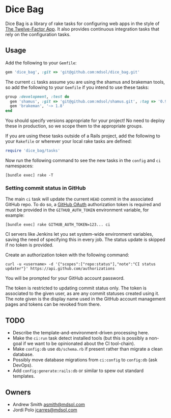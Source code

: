 # Dice Bag

Dice Bag is a library of rake tasks for configuring web apps in the style of
[The Twelve-Factor App][1]. It also provides continuous integration tasks that
rely on the configuration tasks.

[1]: http://www.12factor.net/

## Usage

Add the following to your `Gemfile`:

```ruby
gem 'dice_bag', :git => 'git@github.com:mdsol/dice_bag.git'
```

The current `ci` tasks assume you are using the shamus and brakeman tools, so
add the following to your `Gemfile` if you intend to use these tasks:

```ruby
group :development, :test do
  gem 'shamus', :git => 'git@github.com:mdsol/shamus.git', :tag => '0.9.6'
  gem 'brakeman', '~> 1.8'
end
```

You should specify versions appropriate for your project! No need to deploy
these in production, so we scope them to the appropriate groups.

If you are using these tasks outside of a Rails project, add the following to
your `Rakefile` or wherever your local rake tasks are defined:

```ruby
require 'dice_bag/tasks'
```

Now run the following command to see the new tasks in the `config` and `ci`
namespaces:

```
[bundle exec] rake -T
```

### Setting commit status in GitHub

The main `ci` task will update the current `HEAD` commit in the associated
GitHub repo. To do so, a [GitHub OAuth][go] authorization token is required and
must be provided in the `GITHUB_AUTH_TOKEN` environment variable, for example:

[go]: http://developer.github.com/v3/oauth/

```
[bundle exec] rake GITHUB_AUTH_TOKEN=123... ci
```

CI servers like Jenkins let you set system-wide environment variables, saving
the need of specifying this in every job. The status update is skipped if no
token is provided.

Create an authorization token with the following command:

```
curl -u <username> -d '{"scopes":["repo:status"],"note":"CI status updater"}' https://api.github.com/authorizations
```

You will be prompted for your GitHub account password.

The token is restricted to updating commit status only. The token is associated
to the given user, as are any commit statuses created using it. The note given
is the display name used in the GitHub account management pages and tokens can
be revoked from there.

## TODO

* Describe the template-and-environment-driven processing here.
* Make the `ci:run` task detect installed tools (but this is possibly a non-goal
  if we want to be opinionated about the CI tool-chain).
* Make `config:db` use `db/schema.rb` if present rather than migrate a clean
  database.
* Possibly move database migrations from `ci:config` to `config:db` (ask
  DevOps).
* Add `config:generate:rails:db` or similar to spew out standard templates.

## Owners

* Andrew Smith  asmith@mdsol.com
* Jordi Polo  jcarres@mdsol.com

